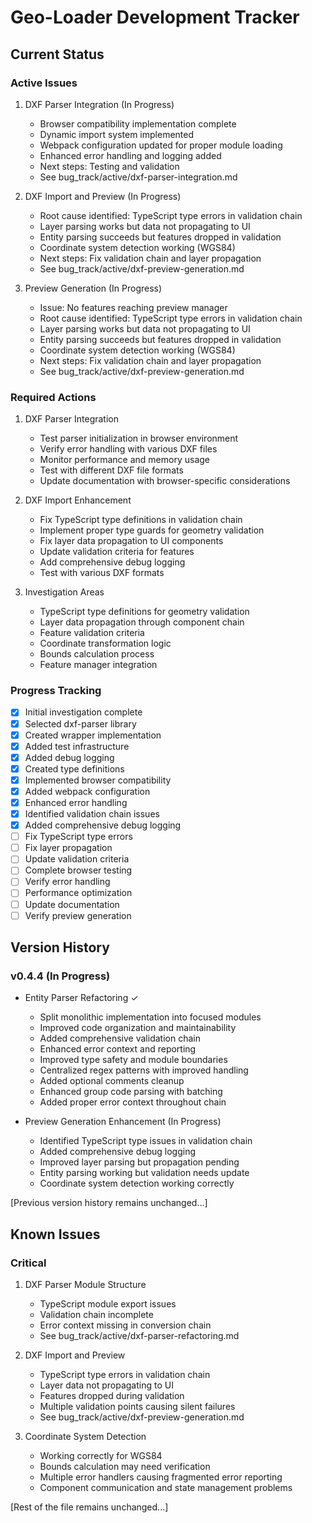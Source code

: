 # Geo-Loader Development Tracker

## Current Status

### Active Issues
1. DXF Parser Integration (In Progress)
   - Browser compatibility implementation complete
   - Dynamic import system implemented
   - Webpack configuration updated for proper module loading
   - Enhanced error handling and logging added
   - Next steps: Testing and validation
   - See bug_track/active/dxf-parser-integration.md

2. DXF Import and Preview (In Progress)
   - Root cause identified: TypeScript type errors in validation chain
   - Layer parsing works but data not propagating to UI
   - Entity parsing succeeds but features dropped in validation
   - Coordinate system detection working (WGS84)
   - Next steps: Fix validation chain and layer propagation
   - See bug_track/active/dxf-preview-generation.md

3. Preview Generation (In Progress)
   - Issue: No features reaching preview manager
   - Root cause identified: TypeScript type errors in validation chain
   - Layer parsing works but data not propagating to UI
   - Entity parsing succeeds but features dropped in validation
   - Coordinate system detection working (WGS84)
   - Next steps: Fix validation chain and layer propagation
   - See bug_track/active/dxf-preview-generation.md

### Required Actions
1. DXF Parser Integration
   - Test parser initialization in browser environment
   - Verify error handling with various DXF files
   - Monitor performance and memory usage
   - Test with different DXF file formats
   - Update documentation with browser-specific considerations

2. DXF Import Enhancement
   - Fix TypeScript type definitions in validation chain
   - Implement proper type guards for geometry validation
   - Fix layer data propagation to UI components
   - Update validation criteria for features
   - Add comprehensive debug logging
   - Test with various DXF formats

3. Investigation Areas
   - TypeScript type definitions for geometry validation
   - Layer data propagation through component chain
   - Feature validation criteria
   - Coordinate transformation logic
   - Bounds calculation process
   - Feature manager integration

### Progress Tracking
- [x] Initial investigation complete
- [x] Selected dxf-parser library
- [x] Created wrapper implementation
- [x] Added test infrastructure
- [x] Added debug logging
- [x] Created type definitions
- [x] Implemented browser compatibility
- [x] Added webpack configuration
- [x] Enhanced error handling
- [x] Identified validation chain issues
- [x] Added comprehensive debug logging
- [ ] Fix TypeScript type errors
- [ ] Fix layer propagation
- [ ] Update validation criteria
- [ ] Complete browser testing
- [ ] Verify error handling
- [ ] Performance optimization
- [ ] Update documentation
- [ ] Verify preview generation

## Version History

### v0.4.4 (In Progress)
- Entity Parser Refactoring ✓
  - Split monolithic implementation into focused modules
  - Improved code organization and maintainability
  - Added comprehensive validation chain
  - Enhanced error context and reporting
  - Improved type safety and module boundaries
  - Centralized regex patterns with improved handling
  - Added optional comments cleanup
  - Enhanced group code parsing with batching
  - Added proper error context throughout chain

- Preview Generation Enhancement (In Progress)
  - Identified TypeScript type issues in validation chain
  - Added comprehensive debug logging
  - Improved layer parsing but propagation pending
  - Entity parsing working but validation needs update
  - Coordinate system detection working correctly

[Previous version history remains unchanged...]

## Known Issues

### Critical
1. DXF Parser Module Structure
   - TypeScript module export issues
   - Validation chain incomplete
   - Error context missing in conversion chain
   - See bug_track/active/dxf-parser-refactoring.md

2. DXF Import and Preview
   - TypeScript type errors in validation chain
   - Layer data not propagating to UI
   - Features dropped during validation
   - Multiple validation points causing silent failures
   - See bug_track/active/dxf-preview-generation.md

3. Coordinate System Detection
   - Working correctly for WGS84
   - Bounds calculation may need verification
   - Multiple error handlers causing fragmented error reporting
   - Component communication and state management problems

[Rest of the file remains unchanged...]
